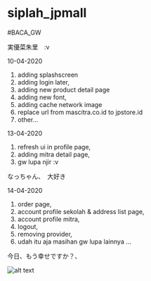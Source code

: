 # siplah_jpmall

#BACA_GW

実優菜朱里　:v　

10-04-2020

1. adding splashscreen 
2. adding login later,
3. adding new product detail page
4. adding new font,
5. adding cache network image
6. replace url from mascitra.co.id to jpstore.id
7. other... 

13-04-2020

1. refresh ui in profile page, 
2. adding mitra detail page,
3. gw lupa njir :v

なっちゃん、　大好き

14-04-2020

1. order page,
2. account profile sekolah & address list page,
3. account profile mitra,
4. logout,
5. removing provider,
6. udah itu aja masihan gw lupa lainnya ...

今日、もう幸せですか？、

![alt text](https://firebasestorage.googleapis.com/v0/b/lelang-ukk.appspot.com/o/image_products%2FIMG_20200414_145118.jpg?alt=media&token=80338e01-f30d-49e2-9f56-baad095b903f)